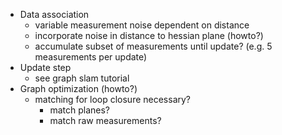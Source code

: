 - Data association
	- variable measurement noise dependent on distance
	- incorporate noise in distance to hessian plane (howto?)
	- accumulate subset of measurements until update? (e.g. 5 measurements per update)
- Update step
	- see graph slam tutorial
- Graph optimization (howto?)
	- matching for loop closure necessary?
		- match planes?
		- match raw measurements?